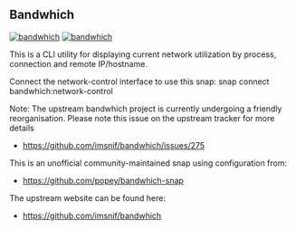 ## Bandwhich

[![bandwhich](https://snapcraft.io/bandwhich/badge.svg)](https://snapcraft.io/bandwhich)
[![bandwhich](https://snapcraft.io/bandwhich/trending.svg?name=0)](https://snapcraft.io/bandwhich)

This is a CLI utility for displaying current network utilization by process, connection and remote IP/hostname.

Connect the network-control interface to use this snap: snap connect bandwhich:network-control

Note: The upstream bandwhich project is currently undergoing a friendly reorganisation. Please note this issue on the upstream tracker for more details
* https://github.com/imsnif/bandwhich/issues/275

This is an unofficial community-maintained snap using configuration from:
* https://github.com/popey/bandwhich-snap

The upstream website can be found here:
* https://github.com/imsnif/bandwhich